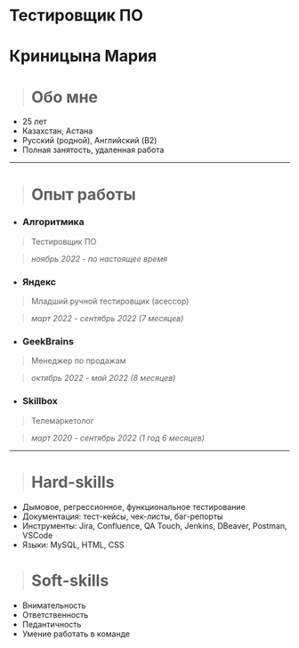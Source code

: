 # Тестировщик ПО 
# Криницына Мария



># Обо мне

+ 25 лет
+ Казахстан, Астана
+ Русский (родной), Английский (B2)
+ Полная занятость, удаленная работа
---

># Опыт работы

- ### Алгоритмика  
> Тестировщик ПО

> _ноябрь 2022 - по настоящее время_

- ### Яндекс 
> Младший ручной тестировщик (асессор)

> _март 2022 - сентябрь 2022 (7 месяцев)_

- ### GeekBrains 
> Менеджер по продажам

> _октябрь 2022 - май 2022 (8 месяцев)_

- ### Skillbox 
> Телемаркетолог

> _март 2020 - сентябрь 2022 (1 год 6 месяцев)_
---

># Hard-skills

+ Дымовое, регрессионное, функциональное тестирование
+ Документация: тест-кейсы, чек-листы, баг-репорты
+ Инструменты: Jira, Confluence, QA Touch, Jenkins, DBeaver, Postman, VSCode
+ Языки: MySQL, HTML, CSS

># Soft-skills

+ Внимательность
+ Ответственность
+ Педантичность
+ Умение работать в команде
